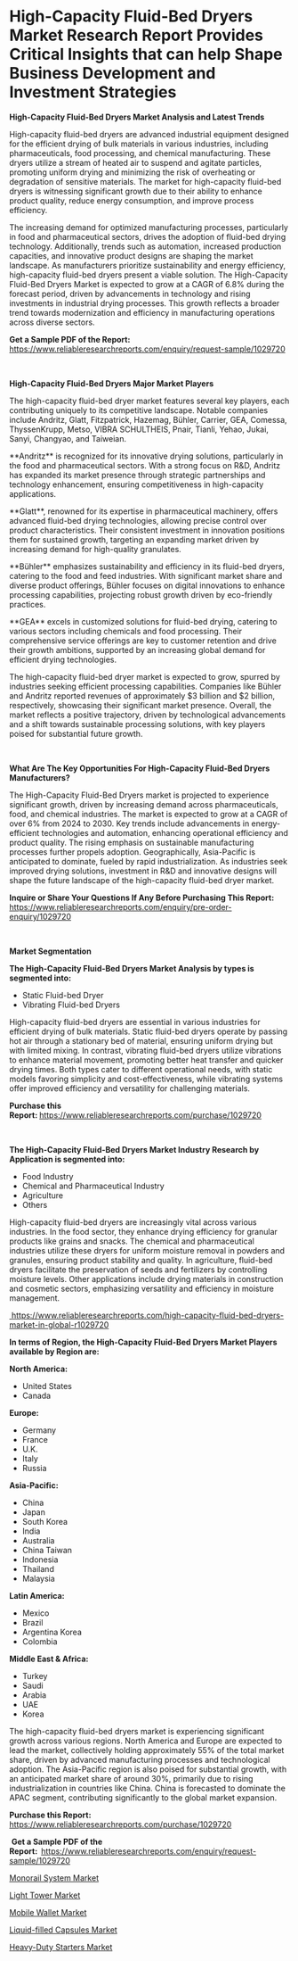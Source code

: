 <p><h1>High-Capacity Fluid-Bed Dryers Market Research Report Provides Critical Insights that can help Shape Business Development and Investment Strategies</h1></p><p><strong>High-Capacity Fluid-Bed Dryers Market Analysis and Latest Trends</strong></p>
<p><p>High-capacity fluid-bed dryers are advanced industrial equipment designed for the efficient drying of bulk materials in various industries, including pharmaceuticals, food processing, and chemical manufacturing. These dryers utilize a stream of heated air to suspend and agitate particles, promoting uniform drying and minimizing the risk of overheating or degradation of sensitive materials. The market for high-capacity fluid-bed dryers is witnessing significant growth due to their ability to enhance product quality, reduce energy consumption, and improve process efficiency.</p><p>The increasing demand for optimized manufacturing processes, particularly in food and pharmaceutical sectors, drives the adoption of fluid-bed drying technology. Additionally, trends such as automation, increased production capacities, and innovative product designs are shaping the market landscape. As manufacturers prioritize sustainability and energy efficiency, high-capacity fluid-bed dryers present a viable solution. The High-Capacity Fluid-Bed Dryers Market is expected to grow at a CAGR of 6.8% during the forecast period, driven by advancements in technology and rising investments in industrial drying processes. This growth reflects a broader trend towards modernization and efficiency in manufacturing operations across diverse sectors.</p></p>
<p><strong>Get a Sample PDF of the Report:&nbsp;</strong> <a href="https://www.reliableresearchreports.com/enquiry/request-sample/1029720">https://www.reliableresearchreports.com/enquiry/request-sample/1029720</a></p>
<p>&nbsp;</p>
<p><strong>High-Capacity Fluid-Bed Dryers Major Market Players</strong></p>
<p><p>The high-capacity fluid-bed dryer market features several key players, each contributing uniquely to its competitive landscape. Notable companies include Andritz, Glatt, Fitzpatrick, Hazemag, Bühler, Carrier, GEA, Comessa, ThyssenKrupp, Metso, VIBRA SCHULTHEIS, Pnair, Tianli, Yehao, Jukai, Sanyi, Changyao, and Taiweian.</p><p>**Andritz** is recognized for its innovative drying solutions, particularly in the food and pharmaceutical sectors. With a strong focus on R&D, Andritz has expanded its market presence through strategic partnerships and technology enhancement, ensuring competitiveness in high-capacity applications.</p><p>**Glatt**, renowned for its expertise in pharmaceutical machinery, offers advanced fluid-bed drying technologies, allowing precise control over product characteristics. Their consistent investment in innovation positions them for sustained growth, targeting an expanding market driven by increasing demand for high-quality granulates.</p><p>**Bühler** emphasizes sustainability and efficiency in its fluid-bed dryers, catering to the food and feed industries. With significant market share and diverse product offerings, Bühler focuses on digital innovations to enhance processing capabilities, projecting robust growth driven by eco-friendly practices.</p><p>**GEA** excels in customized solutions for fluid-bed drying, catering to various sectors including chemicals and food processing. Their comprehensive service offerings are key to customer retention and drive their growth ambitions, supported by an increasing global demand for efficient drying technologies.</p><p>The high-capacity fluid-bed dryer market is expected to grow, spurred by industries seeking efficient processing capabilities. Companies like Bühler and Andritz reported revenues of approximately $3 billion and $2 billion, respectively, showcasing their significant market presence. Overall, the market reflects a positive trajectory, driven by technological advancements and a shift towards sustainable processing solutions, with key players poised for substantial future growth.</p></p>
<p>&nbsp;</p>
<p><strong>What Are The Key Opportunities For High-Capacity Fluid-Bed Dryers Manufacturers?</strong></p>
<p><p>The High-Capacity Fluid-Bed Dryers market is projected to experience significant growth, driven by increasing demand across pharmaceuticals, food, and chemical industries. The market is expected to grow at a CAGR of over 6% from 2024 to 2030. Key trends include advancements in energy-efficient technologies and automation, enhancing operational efficiency and product quality. The rising emphasis on sustainable manufacturing processes further propels adoption. Geographically, Asia-Pacific is anticipated to dominate, fueled by rapid industrialization. As industries seek improved drying solutions, investment in R&D and innovative designs will shape the future landscape of the high-capacity fluid-bed dryer market.</p></p>
<p><strong>Inquire or Share Your Questions If Any Before Purchasing This Report:</strong> <a href="https://www.reliableresearchreports.com/enquiry/pre-order-enquiry/1029720">https://www.reliableresearchreports.com/enquiry/pre-order-enquiry/1029720</a></p>
<p>&nbsp;</p>
<p><strong>Market Segmentation</strong></p>
<p><strong>The High-Capacity Fluid-Bed Dryers Market Analysis by types is segmented into:</strong></p>
<p><ul><li>Static Fluid-bed Dryer</li><li>Vibrating Fluid-bed Dryers</li></ul></p>
<p><p>High-capacity fluid-bed dryers are essential in various industries for efficient drying of bulk materials. Static fluid-bed dryers operate by passing hot air through a stationary bed of material, ensuring uniform drying but with limited mixing. In contrast, vibrating fluid-bed dryers utilize vibrations to enhance material movement, promoting better heat transfer and quicker drying times. Both types cater to different operational needs, with static models favoring simplicity and cost-effectiveness, while vibrating systems offer improved efficiency and versatility for challenging materials.</p></p>
<p><strong>Purchase this Report:&nbsp;</strong><a href="https://www.reliableresearchreports.com/purchase/1029720">https://www.reliableresearchreports.com/purchase/1029720</a></p>
<p>&nbsp;</p>
<p><strong>The High-Capacity Fluid-Bed Dryers Market Industry Research by Application is segmented into:</strong></p>
<p><ul><li>Food Industry</li><li>Chemical and Pharmaceutical Industry</li><li>Agriculture</li><li>Others</li></ul></p>
<p><p>High-capacity fluid-bed dryers are increasingly vital across various industries. In the food sector, they enhance drying efficiency for granular products like grains and snacks. The chemical and pharmaceutical industries utilize these dryers for uniform moisture removal in powders and granules, ensuring product stability and quality. In agriculture, fluid-bed dryers facilitate the preservation of seeds and fertilizers by controlling moisture levels. Other applications include drying materials in construction and cosmetic sectors, emphasizing versatility and efficiency in moisture management.</p></p>
<p><a href="https://www.reliableresearchreports.com/high-capacity-fluid-bed-dryers-market-in-global-r1029720">&nbsp;https://www.reliableresearchreports.com/high-capacity-fluid-bed-dryers-market-in-global-r1029720</a></p>
<p><strong>In terms of Region, the High-Capacity Fluid-Bed Dryers Market Players available by Region are:</strong></p>
<p>
    <p> <strong> North America: </strong>
        <ul>
            <li>United States</li>
            <li>Canada</li>
        </ul>
        </p> 
    <p> <strong> Europe: </strong>
        <ul>
            <li>Germany</li>
            <li>France</li>
            <li>U.K.</li>
            <li>Italy</li>
            <li>Russia</li>
        </ul>
        </p> 
    <p> <strong> Asia-Pacific: </strong>
        <ul>
            <li>China</li>
            <li>Japan</li>
            <li>South Korea</li>
            <li>India</li>
            <li>Australia</li>
            <li>China Taiwan</li>
            <li>Indonesia</li>
            <li>Thailand</li>
            <li>Malaysia</li>
        </ul>
        </p> 
    <p> <strong> Latin America: </strong>
        <ul>
            <li>Mexico</li>
            <li>Brazil</li>
            <li>Argentina Korea</li>
            <li>Colombia</li>
        </ul>
        </p> 
    <p> <strong> Middle East & Africa: </strong>
        <ul>
            <li>Turkey</li>
            <li>Saudi</li>
            <li>Arabia</li>
            <li>UAE</li>
            <li>Korea</li>
        </ul>
    </p>
    </p>
<p><p>The high-capacity fluid-bed dryers market is experiencing significant growth across various regions. North America and Europe are expected to lead the market, collectively holding approximately 55% of the total market share, driven by advanced manufacturing processes and technological adoption. The Asia-Pacific region is also poised for substantial growth, with an anticipated market share of around 30%, primarily due to rising industrialization in countries like China. China is forecasted to dominate the APAC segment, contributing significantly to the global market expansion.</p></p>
<p><strong>Purchase this Report: </strong><a href="https://www.reliableresearchreports.com/purchase/1029720">https://www.reliableresearchreports.com/purchase/1029720</a></p>
<p>&nbsp;<strong>Get a Sample PDF of the Report:&nbsp;&nbsp;</strong><a href="https://www.reliableresearchreports.com/enquiry/request-sample/1029720">https://www.reliableresearchreports.com/enquiry/request-sample/1029720</a></p>
<p><strong></strong></p>
<p><p><a href="https://www.linkedin.com/pulse/monorail-system-market-global-trends-forecast-2024-2031-box2c?trackingId=N2mJALNgSBW3TBIxzAIZ1g%3D%3D">Monorail System Market</a></p><p><a href="https://github.com/marloy8/Market-Research-Report-List-6/blob/main/light-tower-market.md">Light Tower Market</a></p><p><a href="https://www.linkedin.com/pulse/market-insights-global-mobile-wallet-forecast-innovation-trends-sfgic?trackingId=SCKgNK8RTz2YhZxpXV9cMg%3D%3D">Mobile Wallet Market</a></p><p><a href="https://issuu.com/reportprime-2/docs/liquid-filled-capsules-market-size-_5f8529d01405d4">Liquid-filled Capsules Market</a></p><p><a href="https://medium.com/@susiegibson34/heavy-duty-starters-market-share-market-analysis-growth-trends-forecasts-for-period-from-d58836a1746d">Heavy-Duty Starters Market</a></p></p>